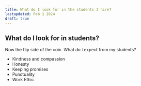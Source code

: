 ```yaml
---
title: What do I look for in the students I hire?
lastupdated: Feb 1 2024
draft: true
---
```


## What do I look for in students?

Now the flip side of the coin. What do I expect from my students? 

* Kindness and compassion
* Honesty
* Keeping promises
* Punctuality
* Work Ethic 